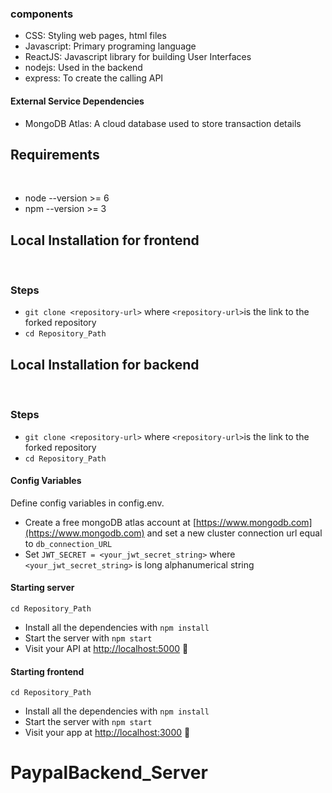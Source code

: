 

### components
- CSS: Styling web pages, html files
- Javascript: Primary programing language
- ReactJS: Javascript library for building User Interfaces
- nodejs: Used in the backend
- express: To create the calling API


#### External Service Dependencies
- MongoDB Atlas: A cloud database used to store transaction details	

## Requirements
</br>

- node --version >= 6
- npm --version >= 3


## Local Installation for frontend
</br>

### Steps
- `git clone <repository-url>` where `<repository-url>`is the link to the forked repository
- `cd Repository_Path`


## Local Installation for backend
</br>

### Steps
- `git clone <repository-url>` where `<repository-url>`is the link to the forked repository
- `cd Repository_Path`



#### Config Variables
Define config variables in config.env.

- Create a free mongoDB atlas account at [https://www.mongodb.com](https://www.mongodb.com) and set a new cluster connection url equal to `db_connection_URL`
- Set `JWT_SECRET = <your_jwt_secret_string>` where `<your_jwt_secret_string>` is long alphanumerical string 


#### Starting server

```
cd Repository_Path
```
- Install all the dependencies with `npm install`
- Start the server with `npm start`
- Visit your API at [http://localhost:5000](http://localhost:5000.) :tada:

#### Starting frontend

```
cd Repository_Path
```
- Install all the dependencies with `npm install`
- Start the server with `npm start`
- Visit your app at [http://localhost:3000](http://localhost:3000.) :tada:
# PaypalBackend_Server
